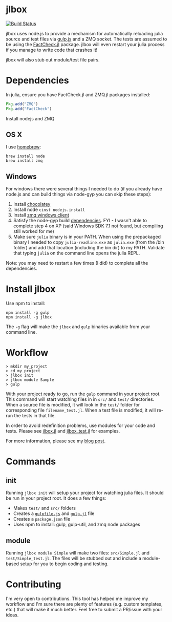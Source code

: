# jlbox

[![Build Status](https://travis-ci.org/compressed/jlbox.png)](https://travis-ci.org/compressed/jlbox)

jlbox uses node.js to provide a mechanism for automatically reloading julia source and test files via [gulp.js](http://gulpjs.com/) and a ZMQ socket. The tests are assumed to be using the [FactCheck.jl](https://github.com/zachallaun/FactCheck.jl) package. jlbox will even restart your julia process if you manage to write code that crashes it!

jlbox will also stub out module/test file pairs.

# Dependencies

In julia, ensure you have FactCheck.jl and ZMQ.jl packages installed:

```julia
Pkg.add("ZMQ")
Pkg.add("FactCheck")
```

Install nodejs and ZMQ
## OS X
I use [homebrew](http://brew.sh/):

```shell
brew install node
brew install zmq
```

## Windows

For windows there were several things I needed to do (if you already have node.js and can build things via node-gyp you can skip these steps):

1. Install [chocolatey](https://chocolatey.org/)
1. Install node `cinst nodejs.install`
1. Install [zmq windows client](http://zeromq.org/intro:get-the-software)
1. Satisfy the node-gyp build [dependencies](https://github.com/TooTallNate/node-gyp/wiki/Visual-Studio-2010-Setup). FYI - I wasn't able to complete step 4 on XP (said Windows SDK 7.1 not found, but compiling still worked for me)
1. Make sure `julia` binary is in your PATH. When using the prepackaged binary I needed to copy `julia-readline.exe` as `julia.exe` (from the /bin folder) and add that location (including the bin dir) to my PATH. Validate that typing `julia` on the command line opens the julia REPL.

Note: you may need to restart a few times (I did) to complete all the dependencies.

# Install jlbox

Use npm to install:

```shell
npm install -g gulp
npm install -g jlbox
```

The `-g` flag will make the `jlbox` and `gulp` binaries available from your command line.

# Workflow

```shell
> mkdir my_project
> cd my_project
> jlbox init
> jlbox module Sample
> gulp
```

With your project ready to go, run the `gulp` command in your project root. This command will start watching files in in `src/` and `test/` directories. When a source file is modified, it will look in the `test/` folder for corresponding file `filename_test.jl`. When a test file is modified, it will re-run the tests in that file.

In order to avoid redefinition problems, use modules for your code and tests. Please see [jlbox.jl](src/templates/jlbox.jl) and [jlbox_test.jl](src/templates/jlbox_test.jl) for examples.

For more information, please see my [blog post](http://techstrings.com/2014/02/28/realtime-testing-with-julia-gulpjs-zmq/).

# Commands

## init

Running `jlbox init` will setup your project for watching julia files. It should be run in your project root. It does a few things:

- Makes `test/` and `src/` folders
- Creates a [`gulpfile.js`](src/gulpfile.js) and [`gulp.jl`](src/gulp.jl) file
- Creates a `package.json` file
- Uses npm to install: gulp, gulp-util, and zmq node packages

## module

Running `jlbox module Simple` will make two files: `src/Simple.jl` and `test/Simple_test.jl`. The files will be stubbed out and include a module-based setup for you to begin coding and testing.

# Contributing

I'm very open to contributions. This tool has helped me improve my workflow and I'm sure there are plenty of features (e.g. custom templates, etc.) that will make it much better. Feel free to submit a PR/issue with your ideas.
